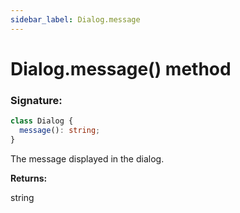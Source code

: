 ```yaml
---
sidebar_label: Dialog.message
---
```


# Dialog.message() method

### Signature:

```typescript
class Dialog {
  message(): string;
}
```

The message displayed in the dialog.

**Returns:**

string
